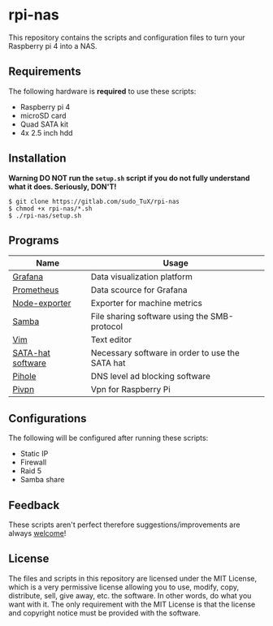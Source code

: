 # rpi-nas

This repository contains the scripts and configuration files to turn your Raspberry pi 4 into a NAS.

## Requirements

The following hardware is **required** to use these scripts:
- Raspberry pi 4
- microSD card
- Quad SATA kit
- 4x 2.5 inch hdd 

## Installation

**Warning DO NOT run the `setup.sh` script if you do not fully understand what it does. Seriously, DON'T!**

```
$ git clone https://gitlab.com/sudo_TuX/rpi-nas
$ chmod +x rpi-nas/*.sh
$ ./rpi-nas/setup.sh
```

## Programs

| Name  | Usage |
| ------------- | ------------- |
| [Grafana](https://github.com/grafana/grafana) | Data visualization platform |
| [Prometheus](https://github.com/prometheus/prometheus) | Data scource for Grafana |
| [Node-exporter](https://github.com/prometheus/node_exporter) | Exporter for machine metrics |
| [Samba](https://github.com/samba-team/samba) | File sharing software using the SMB-protocol |
| [Vim](https://github.com/vim/vim) | Text editor |
| [SATA-hat software](https://github.com/akgnah/rockpi-sata) | Necessary software in order to use the SATA hat |
| [Pihole](https://github.com/pi-hole/pi-hole) | DNS level ad blocking software |
| [Pivpn](https://github.com/pivpn/pivpn) | Vpn for Raspberry Pi |

## Configurations

The following will be configured after running these scripts:
- Static IP
- Firewall
- Raid 5
- Samba share

## Feedback

These scripts aren't perfect therefore suggestions/improvements are always [welcome](https://github.com/TuX-sudo/rpi-nas/issues)!

## License

The files and scripts in this repository are licensed under the MIT License, which is a very permissive license allowing you to use, modify, copy, distribute, sell, give away, etc. the software. In other words, do what you want with it. The only requirement with the MIT License is that the license and copyright notice must be provided with the software.
